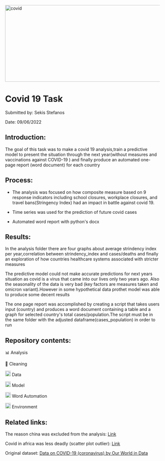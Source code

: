 <img title="covid task" alt="covid" width="1000" height="250" src="https://fv9-4.failiem.lv/thumb_show.php?i=kcw6tbqzk&view" />

# Covid 19 Task 
Submitted by: Sekis Stefanos 

Date: 09/06/2022

## Introduction:

The goal of this task was to make a covid 19 analysis,train a predictive model to present 
the situation through the next year(without measures and vaccinations against COVID-19 ) and finally
produce an automated one-page report (word document) for each country

## Process:

- The analysis was focused on how composite measure based on 9 response indicators including school closures, workplace closures, and travel bans(Stringency Index)
  had an impact in battle against covid 19.
  
- Time series was used for the prediction of future covid cases

- Automated word report with python's docx
  

## Results:

In the analysis folder there are four graphs about average strindency index per year,correlation between strindency_index and cases/deaths and finally
an exploration of how countries healthcare systems associated with stricter measures

The predictive model could not make accurate predictions for next years situation as covid is a virus that came into our lives only two years ago.
Also the seasonality of the data is very bad (key factors are measures taken and omicron variant).However in some hypothetical data prothet model was
able to produce some decent results

The one page report was accomplished by creating a script that takes users input (country) and produces a word document containing a table and a graph
for selected country's total cases/population.The script must be in the same folder with the adjusted dataframe(cases_population) in order to run

## Repository contents:
:bar_chart: Analysis

:broom: Cleaning

<img title="data" alt="data" width="18" height="18" src="https://cdn.icon-icons.com/icons2/2566/PNG/512/data_icon_153327.png" />  Data 

<img title="time series" alt="model" width="18" height="18" src="https://cdn-icons-png.flaticon.com/512/6361/6361000.png" />  Model

<img title="word report" alt="word report" width="18" height="18" src="https://upload.wikimedia.org/wikipedia/commons/thumb/f/fb/.docx_icon.svg/1200px-.docx_icon.svg.png" />  Word Automation

<img title="env" alt="virtualenv" width="18" height="18" src="https://cdn.tutsplus.com/cdn-cgi/image/width=300/net/uploads/2013/05/python-power-400.jpg" />  Environment

## Related links:
The reason china was excluded from the analysis: <a href="https://en.wikipedia.org/wiki/COVID-19_misinformation_by_China">Link</a>

Covid in africa was less deadly (scatter plot outlier): <a href="https://gdc.unicef.org/resource/coronavirus-africa-five-reasons-why-covid-19-has-been-less-deadly-elsewhere">Link</a>

Original dataset: [Data on COVID-19 (coronavirus) by Our World in Data](https://covid.ourworldindata.org/data/owid-covid-data.csv)
